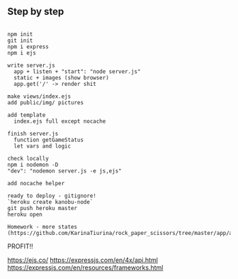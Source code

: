 




## Step by step

```

npm init
git init
npm i express
npm i ejs

write server.js 
  app + listen + "start": "node server.js"
  static + images (show browser)
  app.get('/' -> render shit
  
make views/index.ejs
add public/img/ pictures

add template
  index.ejs full except nocache
  
finish server.js
  function getGameStatus
  let vars and logic

check locally
npm i nodemon -D
"dev": "nodemon server.js -e js,ejs"

add nocache helper

ready to deploy - gitignore!
`heroku create kanobu-node`  
git push heroku master
heroku open

Homework - more states (https://github.com/KarinaTiurina/rock_paper_scissors/tree/master/app/assets/images)

```

PROFIT!!

https://ejs.co/
https://expressjs.com/en/4x/api.html
https://expressjs.com/en/resources/frameworks.html

   
    
  
